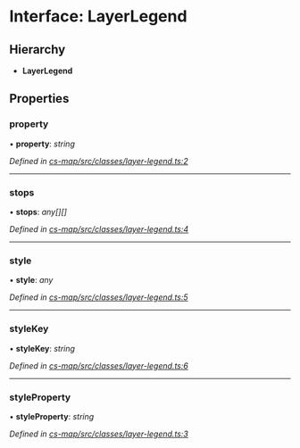 # Interface: LayerLegend

## Hierarchy

* **LayerLegend**

## Properties

###  property

• **property**: *string*

*Defined in [cs-map/src/classes/layer-legend.ts:2](https://github.com/TNOCS/csnext/blob/40018c3a/packages/cs-map/src/classes/layer-legend.ts#L2)*

___

###  stops

• **stops**: *any[][]*

*Defined in [cs-map/src/classes/layer-legend.ts:4](https://github.com/TNOCS/csnext/blob/40018c3a/packages/cs-map/src/classes/layer-legend.ts#L4)*

___

###  style

• **style**: *any*

*Defined in [cs-map/src/classes/layer-legend.ts:5](https://github.com/TNOCS/csnext/blob/40018c3a/packages/cs-map/src/classes/layer-legend.ts#L5)*

___

###  styleKey

• **styleKey**: *string*

*Defined in [cs-map/src/classes/layer-legend.ts:6](https://github.com/TNOCS/csnext/blob/40018c3a/packages/cs-map/src/classes/layer-legend.ts#L6)*

___

###  styleProperty

• **styleProperty**: *string*

*Defined in [cs-map/src/classes/layer-legend.ts:3](https://github.com/TNOCS/csnext/blob/40018c3a/packages/cs-map/src/classes/layer-legend.ts#L3)*
